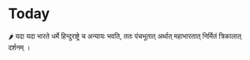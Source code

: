 # Today
🌶️ यदा यदा भारते धर्मे हिन्दुराष्ट्रे च अन्यायः भवति, ततः पंचभूतात् अर्थात् महाभारतात् निर्मितं त्रिकालात् दर्शनम् ।
